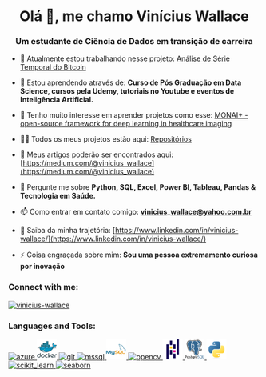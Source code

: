 <h1 align="center">Olá 👋, me chamo Vinícius Wallace</h1>
<h3 align="center">Um estudante de Ciência de Dados em transição de carreira</h3>

- 🔭 Atualmente estou trabalhando nesse projeto: [Análise de Série Temporal do Bitcoin](https://github.com/viniwallaz/Bitcoin_analysis)

- 🌱 Estou aprendendo através de: **Curso de Pós Graduação em Data Science, cursos pela Udemy, tutoriais no Youtube e eventos de Inteligência Artificial.**

- 🤝 Tenho muito interesse em aprender projetos como esse: [MONAI+ - open-source framework for deep learning in healthcare imaging](https://github.com/Project-MONAI/MONAI)

- 👨‍💻 Todos os meus projetos estão aqui: [Repositórios](https://github.com/viniwallaz?tab=repositories)

- 📝 Meus artigos poderão ser encontrados aqui: [https://medium.com/@vinicius_wallace](https://medium.com/@vinicius_wallace)

- 💬 Pergunte me sobre **Python, SQL, Excel, Power BI, Tableau, Pandas & Tecnologia em Saúde.**

- 📫 Como entrar em contato comigo: **vinicius_wallace@yahoo.com.br**

- 📄 Saiba da minha trajetória: [https://www.linkedin.com/in/vinicius-wallace/](https://www.linkedin.com/in/vinicius-wallace/)

- ⚡ Coisa engraçada sobre mim: **Sou uma pessoa extremamento curiosa por inovação**

<h3 align="left">Connect with me:</h3>
<p align="left">
<a href="https://linkedin.com/in/vinicius-wallace" target="blank"><img align="center" src="https://raw.githubusercontent.com/rahuldkjain/github-profile-readme-generator/master/src/images/icons/Social/linked-in-alt.svg" alt="vinicius-wallace" height="30" width="40" /></a>
</p>

<h3 align="left">Languages and Tools:</h3>
<p align="left"> <a href="https://azure.microsoft.com/en-in/" target="_blank" rel="noreferrer"> <img src="https://www.vectorlogo.zone/logos/microsoft_azure/microsoft_azure-icon.svg" alt="azure" width="40" height="40"/> </a> <a href="https://www.docker.com/" target="_blank" rel="noreferrer"> <img src="https://raw.githubusercontent.com/devicons/devicon/master/icons/docker/docker-original-wordmark.svg" alt="docker" width="40" height="40"/> </a> <a href="https://git-scm.com/" target="_blank" rel="noreferrer"> <img src="https://www.vectorlogo.zone/logos/git-scm/git-scm-icon.svg" alt="git" width="40" height="40"/> </a> <a href="https://www.microsoft.com/en-us/sql-server" target="_blank" rel="noreferrer"> <img src="https://www.svgrepo.com/show/303229/microsoft-sql-server-logo.svg" alt="mssql" width="40" height="40"/> </a> <a href="https://www.mysql.com/" target="_blank" rel="noreferrer"> <img src="https://raw.githubusercontent.com/devicons/devicon/master/icons/mysql/mysql-original-wordmark.svg" alt="mysql" width="40" height="40"/> </a> <a href="https://opencv.org/" target="_blank" rel="noreferrer"> <img src="https://www.vectorlogo.zone/logos/opencv/opencv-icon.svg" alt="opencv" width="40" height="40"/> </a> <a href="https://pandas.pydata.org/" target="_blank" rel="noreferrer"> <img src="https://raw.githubusercontent.com/devicons/devicon/2ae2a900d2f041da66e950e4d48052658d850630/icons/pandas/pandas-original.svg" alt="pandas" width="40" height="40"/> </a> <a href="https://www.postgresql.org" target="_blank" rel="noreferrer"> <img src="https://raw.githubusercontent.com/devicons/devicon/master/icons/postgresql/postgresql-original-wordmark.svg" alt="postgresql" width="40" height="40"/> </a> <a href="https://www.python.org" target="_blank" rel="noreferrer"> <img src="https://raw.githubusercontent.com/devicons/devicon/master/icons/python/python-original.svg" alt="python" width="40" height="40"/> </a> <a href="https://scikit-learn.org/" target="_blank" rel="noreferrer"> <img src="https://upload.wikimedia.org/wikipedia/commons/0/05/Scikit_learn_logo_small.svg" alt="scikit_learn" width="40" height="40"/> </a> <a href="https://seaborn.pydata.org/" target="_blank" rel="noreferrer"> <img src="https://seaborn.pydata.org/_images/logo-mark-lightbg.svg" alt="seaborn" width="40" height="40"/> </a> </p>

